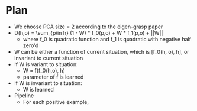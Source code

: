# Plan
* We choose PCA size = 2 according to the eigen-grasp paper
* D(h,o) = \sum_{p\in h} (1 - W) * f_0(p,o) + W * f_1(p,o) + ||W||
    * where f_0 is quadratic function and f_1 is quadratic with negative half zero'd
* W can be either a function of current situation, which is [f_0(h, o), h], or invariant to current situation
* If W is variant to situation:
    * W = f(f_0(h,o), h)
    * parameter of f is learned
* If W is invariant to situation:
    * W is learned
* Pipeline
    * For each positive example, 